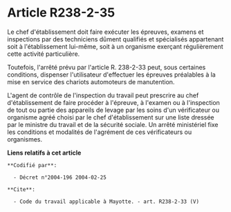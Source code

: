 # Article R238-2-35

Le chef d'établissement doit faire exécuter les épreuves, examens et inspections par des techniciens dûment qualifiés et
spécialisés appartenant soit à l'établissement lui-même, soit à un organisme exerçant régulièrement cette activité
particulière. 

Toutefois, l'arrêté prévu par l'article R. 238-2-33 peut, sous certaines conditions, dispenser l'utilisateur d'effectuer les
épreuves préalables à la mise en service des chariots automoteurs de manutention. 

L'agent de contrôle de l'inspection du travail peut prescrire au chef d'établissement de faire procéder à l'épreuve, à
l'examen ou à l'inspection de tout ou partie des appareils de levage par les soins d'un vérificateur ou organisme agréé
choisi par le chef d'établissement sur une liste dressée par le ministre du travail et de la sécurité sociale. Un arrêté
ministériel fixe les conditions et modalités de l'agrément de ces vérificateurs ou organismes.

**Liens relatifs à cet article**

	**Codifié par**:

	  - Décret n°2004-196 2004-02-25

	**Cite**:

	  - Code du travail applicable à Mayotte. - art. R238-2-33 (V)
